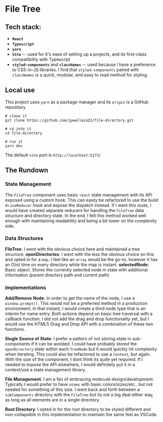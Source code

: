# File Tree

## Tech stack:

- **`React`**
- **`Typescript`**
- **`yarn`**
- **`Vite`** -- used for it's ease of setting up a projects, and its first-class compatibility with Typescript
- **`styled-components`** and **`classNames`** -- used because I have a preference to CSS-in-JS libraries. I find that
  `styled-components` paired with `classNames` is a quick, modular, and easy to read method for styling.

## Local use

This project uses `yarn` as a package manager and its `origin` is a GitHub repository

```shell
# clone it
git clone https://github.com/jpwallace22/file-directory.git

# cd into it
cd file-directory

# run it
yarn dev
```

The default `vite` port is `http://localhost:5173/`

## The Rundown

### State Management

The `FileTree` component uses basic `react` state management with its API exposed using a custom hook. This can easily
be refactored to use the build in `useReducer` hook and expose the dispatch instead. If I went this route, I would have
created separate reducers for handling the `FileTree` data structure and directory state. In the end, I felt this method
worked well enough with maintaining readability and being a bit lower on the complexity side.

### Data Structures

**FileTree**: I went with the obvious choice here and maintained a tree structure. **openDirectories**: I went with the
less the obvious choice on this and opted in for a `map`. I feel like an `array` would be the go-to, however it has an
O(n) time on every directory while the map is instant. **selectedNode**: Basic object. Stores the currently selected
node in state with additional information (parent directory path and current path)

### Implementations

**Add/Remove Node**: In order to get the name of the node, I use a `window.prompt()`. This would not be a preferred
method in a production environment. In that instant, I would create a third node type that is an interim for name entry.
Both actions depend on basic tree traversal with a callback function. I did not add the drag and drop functionality yet,
but I would use the HTML5 Drag and Drop API with a combination of these two functions.

**Single Source of State**: I prefer a pattern of not storing state in sub-components if it can be avoided. I could have
probably stored the `openDirectory` state within each `TreeNode` but it would quickly hit complexity when iterating.
This could also be refactored to use a `Context`, but again. With the size of the component, I dont think its quite yet
required. If I needed to expose the API elsewhere, I would definitely put it in a context/use a state management
library.

**File Management**: I am a fan of embracing molecule design/development. Typically I would prefer to have `atoms` with
basic colors/sizes/etc.. but not needed for something of this size. I went back and forth between a `subComponents`
directory with the `FileTree` but its not a big deal either way, as long as all elements are in a single directory.

**Root Directory**: I opted in for the root directory to be styled different and non-collapsible in this implementation
to maintain the same feel as VSCode.

